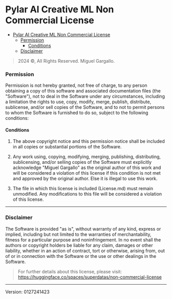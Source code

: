 Pylar AI Creative ML Non Commercial License
============================================

- [Pylar AI Creative ML Non Commercial License](#pylar-ai-creative-ml-non-commercial-license)
    - [Permission](#permission)
      - [Conditions](#conditions)
    - [Disclaimer](#disclaimer)

> 2024 ©, All Rights Reserved. Miguel Gargallo.

### Permission

Permission is not hereby granted, not free of charge, to any person obtaining a copy of this software and associated documentation files (the "Software"), not to deal in the Software under any circumstances, including a limitation the rights to use, copy, modify, merge, publish, distribute, sublicense, and/or sell copies of the Software, and to not to permit persons to whom the Software is furnished to do so, subject to the following conditions:

#### Conditions

  1) The above copyright notice and this permission notice shall be included in all copies or substantial portions of the Software.
   
  2) Any work using, copying, modifying, merging, publishing, distributing, sublicensing, and/or selling copies of the Software must explicitly acknowledge "Miguel Gargallo" as the original author of this work and will be considered a violation of this license if this condition is not met and approved by the original author. Else it is illegal to use this work.
   
  3) The file in which this license is included (License.md) must remain unmodified. Any modifications to this file will be considered a violation of this license.

- - - -

### Disclaimer

The Software is provided "as is", without warranty of any kind, express or implied, including but not limited to the warranties of merchantability, fitness for a particular purpose and noninfringement. In no event shall the authors or copyright holders be liable for any claim, damages or other liability, whether in an action of contract, tort or otherwise, arising from, out of or in connection with the Software or the use or other dealings in the Software.

> For further details about this license, please visit: https://huggingface.co/spaces/superdatas/non-commercial-license

- - - -

Version: 0127241423
